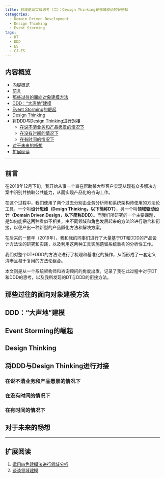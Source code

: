 ```yaml
---
title: 领域驱动实战思考（二）：Design Thinking是领域驱动的好搭档
categories:
  - Domain Driven Development
  - Design Thinking
  - Event Storming
tags:
  - DT
  - DDD
  - ES
  - CJ-ES
---
```


## 内容概览

- [内容概览](#%e5%86%85%e5%ae%b9%e6%a6%82%e8%a7%88)
- [前言](#%e5%89%8d%e8%a8%80)
- [那些过往的面向对象建模方法](#%e9%82%a3%e4%ba%9b%e8%bf%87%e5%be%80%e7%9a%84%e9%9d%a2%e5%90%91%e5%af%b9%e8%b1%a1%e5%bb%ba%e6%a8%a1%e6%96%b9%e6%b3%95)
- [DDD：“大声地”建模](#ddd%e5%a4%a7%e5%a3%b0%e5%9c%b0%e5%bb%ba%e6%a8%a1)
- [Event Storming的崛起](#event-storming%e7%9a%84%e5%b4%9b%e8%b5%b7)
- [Design Thinking](#design-thinking)
- [将DDD与Design Thinking进行对接](#%e5%b0%86ddd%e4%b8%8edesign-thinking%e8%bf%9b%e8%a1%8c%e5%af%b9%e6%8e%a5)
  - [在说不清业务和产品愿景的情况下](#%e5%9c%a8%e8%af%b4%e4%b8%8d%e6%b8%85%e4%b8%9a%e5%8a%a1%e5%92%8c%e4%ba%a7%e5%93%81%e6%84%bf%e6%99%af%e7%9a%84%e6%83%85%e5%86%b5%e4%b8%8b)
  - [在没有时间的情况下](#%e5%9c%a8%e6%b2%a1%e6%9c%89%e6%97%b6%e9%97%b4%e7%9a%84%e6%83%85%e5%86%b5%e4%b8%8b)
  - [在有时间的情况下](#%e5%9c%a8%e6%9c%89%e6%97%b6%e9%97%b4%e7%9a%84%e6%83%85%e5%86%b5%e4%b8%8b)
- [对于未来的畅想](#%e5%af%b9%e4%ba%8e%e6%9c%aa%e6%9d%a5%e7%9a%84%e7%95%85%e6%83%b3)
- [扩展阅读](#%e6%89%a9%e5%b1%95%e9%98%85%e8%af%bb)

---

## 前言

在2018年12月下旬，我开始从事一个旨在帮助某大型客户实现从现有众多解决方案中识别并抽取公共能力，从而实现产品化的咨询工作。

在这个过程中，我们使用了两个过去分别由业务分析师和系统架构师使用的方法论工具，一个叫**设计思维（Design Thinking，以下简称DT）**，另一个叫**领域驱动设计（Domain Driven Design，以下简称DDD）**。而我们所研究的一个主要课题，是如何能把这两种看似不相关，由不同领域和角色发展起来的方法论进行融合和衔接，以便产出一种新型的产品孵化方法和解决方案。

在后来的一整年（2019年），我和我的同事们进行了大量基于DT和DDD的产品设计方法论的研究和实践，以及利用这两种工具实施遗留系统重构的分析性工作。

我们对整个DT+DDD的方法论进行了梳理和基准化的操作，从而形成了一套定义清晰且易于复用的方法论组合。

本文则是从一个系统架构师和咨询顾问的角度出发，记录了我在此过程中对于DT和DDD的思考，以及我所发现的DT与DDD的衔接方法。

## 那些过往的面向对象建模方法

## DDD：“大声地”建模

## Event Storming的崛起

## Design Thinking

## 将DDD与Design Thinking进行对接

### 在说不清业务和产品愿景的情况下

### 在没有时间的情况下

### 在有时间的情况下

## 对于未来的畅想

---

## 扩展阅读

1. [运用四色建模法进行领域分析](https://www.infoq.cn/article/xh-four-color-model)
2. [谈谈领域建模](http://www.fanyilun.me/2018/04/08/%E8%B0%88%E8%B0%88%E9%A2%86%E5%9F%9F%E5%BB%BA%E6%A8%A1/)